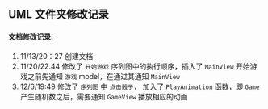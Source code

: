 ## UML 文件夹修改记录

#### 文档修改记录:
1. 11/13/20：27  创建文档
2. 11/20/22.44 修改了 `开始游戏` 序列图中的执行顺序，插入了 `MainView` 开始游戏之前先通知 `游戏` model，在通过其通知 `MainView`
3. 12/6/19:49 修改了 `序列图` 中 `点击骰子`， 加入了 `PlayAnimation` 函数，即 `Game` 产生随机数之后，需要通知 `GameView` 播放相应的动画

